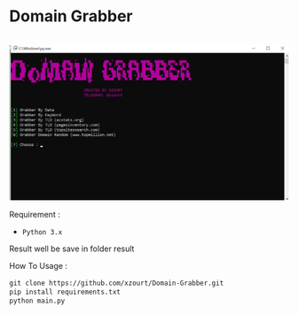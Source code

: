 <H1>Domain Grabber</H1>
<br>
<img src="https://raw.githubusercontent.com/xzourt/Domain-Grabber/main/preview.png"
<br>

Requirement :

- `Python 3.x`

Result well be save in folder result

How To Usage :

```
git clone https://github.com/xzourt/Domain-Grabber.git
pip install requirements.txt
python main.py
```

